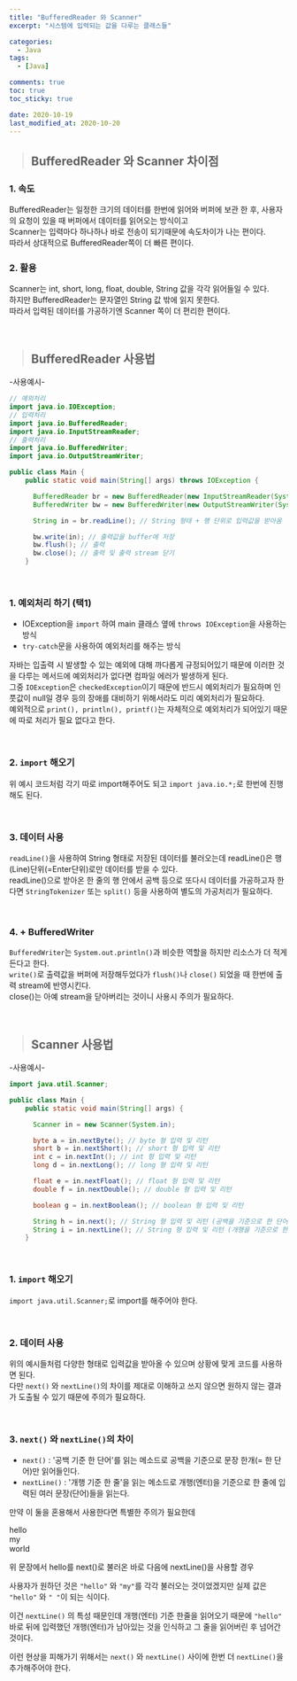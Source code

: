 ```yaml
---
title: "BufferedReader 와 Scanner"
excerpt: "시스템에 입력되는 값을 다루는 클래스들"

categories:
  - Java
tags:
  - [Java]

comments: true
toc: true
toc_sticky: true

date: 2020-10-19
last_modified_at: 2020-10-20
---
```


> ## BufferedReader 와 Scanner 차이점

### 1. 속도

BufferedReader는 일정한 크기의 데이터를 한번에 읽어와 버퍼에 보관 한 후, 사용자의 요청이 있을 때 버퍼에서 데이터를 읽어오는 방식이고  
Scanner는 입력마다 하나하나 바로 전송이 되기때문에 속도차이가 나는 편이다.  
따라서 상대적으로 BufferedReader쪽이 더 빠른 편이다.

### 2. 활용

Scanner는 int, short, long, float, double, String 값을 각각 읽어들일 수 있다.  
하지만 BufferedReader는 문자열인 String 값 밖에 읽지 못한다.  
따라서 입력된 데이터를 가공하기엔 Scanner 쪽이 더 편리한 편이다.

<br>

> ## BufferedReader 사용법

-사용예시-

```java
// 예외처리
import java.io.IOException;
// 입력처리
import java.io.BufferedReader;
import java.io.InputStreamReader;
// 출력처리
import java.io.BufferedWriter;
import java.io.OutputStreamWriter;

public class Main {
    public static void main(String[] args) throws IOException {

      BufferedReader br = new BufferedReader(new InputStreamReader(System.in));
      BufferedWriter bw = new BufferedWriter(new OutputStreamWriter(System.out));

      String in = br.readLine(); // String 형태 + 행 단위로 입력값을 받아옴

      bw.write(in); // 출력값을 buffer에 저장
      bw.flush(); // 출력
      bw.close(); // 출력 및 출력 stream 닫기
    }
```

<br>

### 1. 예외처리 하기 (택1)

- IOException을 `import` 하여 main 클래스 옆에 `throws IOException`을 사용하는 방식
- `try-catch`문을 사용하여 예외처리를 해주는 방식

자바는 입출력 시 발생할 수 있는 예외에 대해 까다롭게 규정되어있기 때문에 이러한 것을 다루는 메서드에 예외처리가 없다면 컴파일 에러가 발생하게 된다.  
그중 `IOException`은 `checkedException`이기 때문에 반드시 예외처리가 필요하며 인풋값이 null일 경우 등의 장애를 대비하기 위해서라도 미리 예외처리가 필요하다.  
예외적으로 `print(), println(), printf()`는 자체적으로 예외처리가 되어있기 때문에 따로 처리가 필요 없다고 한다.

<br>

### 2. `import` 해오기

위 예시 코드처럼 각기 따로 import해주어도 되고 `import java.io.*;`로 한번에 진행해도 된다.

<br>

### 3. 데이터 사용

`readLine()`을 사용하여 String 형태로 저장된 데이터를 불러오는데 readLine()은 행(Line)단위(=Enter단위)로만 데이터를 받을 수 있다.  
readLine()으로 받아온 한 줄의 행 안에서 공백 등으로 또다시 데이터를 가공하고자 한다면 `StringTokenizer` 또는 `split()` 등을 사용하여 별도의 가공처리가 필요하다.

<br>

### 4. \+ BufferedWriter

`BufferedWriter`는 `System.out.println()`과 비슷한 역할을 하지만 리소스가 더 적게 든다고 한다.  
`write()`로 출력값을 버퍼에 저장해두었다가 `flush()`나 `close()` 되었을 때 한번에 출력 stream에 반영시킨다.  
close()는 아예 stream을 닫아버리는 것이니 사용시 주의가 필요하다.

<br>

> ## Scanner 사용법

-사용예시-

```java
import java.util.Scanner;

public class Main {
    public static void main(String[] args) {

      Scanner in = new Scanner(System.in);

      byte a = in.nextByte(); // byte 형 입력 및 리턴
      short b = in.nextShort(); // short 형 입력 및 리턴
      int c = in.nextInt(); // int 형 입력 및 리턴
      long d = in.nextLong(); // long 형 입력 및 리턴

      float e = in.nextFloat(); // float 형 입력 및 리턴
      double f = in.nextDouble(); // double 형 입력 및 리턴

      boolean g = in.nextBoolean(); // boolean 형 입력 및 리턴

      String h = in.next(); // String 형 입력 및 리턴 (공백을 기준으로 한 단어를 읽음)
      String i = in.nextLine(); // String 형 입력 및 리턴 (개행을 기준으로 한 줄을 읽음)
    }
```

<br>

### 1. `import` 해오기

`import java.util.Scanner;`로 import를 해주어야 한다.

<br>

### 2. 데이터 사용

위의 예시들처럼 다양한 형태로 입력값을 받아올 수 있으며 상황에 맞게 코드를 사용하면 된다.  
다만 `next()` 와 `nextLine()`의 차이를 제대로 이해하고 쓰지 않으면 원하지 않는 결과가 도출될 수 있기 때문에 주의가 필요하다.

<br>

### 3. `next()` 와 `nextLine()`의 차이

- `next()` : '공백 기준 한 단어'를 읽는 메소드로 공백을 기준으로 문장 한개(= 한 단어)만 읽어들인다.
- `nextLine()` : '개행 기준 한 줄'을 읽는 메소드로 개행(엔터)을 기준으로 한 줄에 입력된 여러 문장(단어)들을 읽는다.

만약 이 둘을 혼용해서 사용한다면 특별한 주의가 필요한데

hello  
my  
world

위 문장에서 hello를 next()로 불러온 바로 다음에 nextLine()을 사용할 경우

사용자가 원하던 것은 `"hello"` 와 `"my"`를 각각 불러오는 것이었겠지만 실제 값은 `"hello"` 와 `" "`이 되는 식이다.

이건 `nextLine()` 의 특성 때문인데 개행(엔터) 기준 한줄을 읽어오기 때문에 `"hello"` 바로 뒤에 입력했던 개행(엔터)가 남아있는 것을 인식하고 그 줄을 읽어버린 후 넘어간 것이다.

이런 현상을 피해가기 위해서는 `next()` 와 `nextLine()` 사이에 한번 더 `nextLine()`을 추가해주어야 한다.
